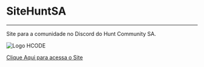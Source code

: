 # SiteHuntSA
<hr>

Site para a comunidade no Discord do Hunt Community SA.

<image src="https://cdn.discordapp.com/icons/704410925255360632/f615ac2b63a907ae8e25a896a8ddafe2.png" alt="Logo HCODE">
 
<a href="https://miltonferreira.github.io/SiteHuntSA/" target="_blank">Clique Aqui para acessa o Site</a>
